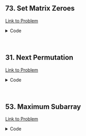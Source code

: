 <h2>73. Set Matrix Zeroes</h2>

[Link to Problem](https://leetcode.com/problems/set-matrix-zeroes)

<details><summary>Code</summary>

```java
package striver_sde_sheet.array1;

public class P1SMZ {
    public void setZeroes(int[][] matrix) {
        int n = matrix.length, m = matrix[0].length;
        boolean down = false, right = false;
        for (int i = 0; i < n; i++) {
            for (int j = 0; j < m; j++) {
                if (matrix[i][j] == 0) {
                    if (i == 0 || j == 0) {
                        matrix[0][0] = 0;
                        if (j == 0) down = true;
                        if (i == 0) right = true;
                    } else {
                        matrix[0][j] = matrix[i][0] = 0;
                    }
                }
            }
        }

        for (int i = n - 1; i >= 0; i--) {
            for (int j = m - 1; j >= 0; j--) {
                if (i == 0 || j == 0) {
                    if (matrix[0][0] == 0) {
                        if (down && j == 0) matrix[i][j] = 0;
                        if (right && i == 0) matrix[i][j] = 0;
                    }
                } else {
                    if (matrix[i][0] == 0 || matrix[0][j] == 0) matrix[i][j] = 0;
                }
            }
        }
    }
}
```

</details>

<br>
<br>

<h2>31. Next Permutation</h2>

[Link to Problem](https://leetcode.com/problems/next-permutation)

<details><summary>Code</summary>

```java
package striver_sde_sheet.array1;

public class P3NP {
    private int[] reverse(int[] arr, int idx) {
        int i = idx, j = arr.length - 1;
        while (i < j) {
            arr[i] = arr[i] + arr[j];
            arr[j] = arr[i] - arr[j];
            arr[i] = arr[i] - arr[j];
            i++;
            j--;
        }

        return arr;
    }

    public void nextPermutation(int[] nums) {
        int breakIndex = -1, n = nums.length;
        for (int i = n - 2; i >= 0; i--) {
            if (nums[i] < nums[i + 1]) {
                breakIndex = i;
                break;
            }
        }

        if (breakIndex == -1) {
            nums = reverse(nums, 0);
            return;
        }

        int leastButGreater = -1;
        for (int i = n - 1; i >= 0; i--) {
            if (nums[i] > nums[breakIndex]) {
                leastButGreater = i;
                break;
            }
        }

        nums[breakIndex] = nums[breakIndex] + nums[leastButGreater];
        nums[leastButGreater] = nums[breakIndex] - nums[leastButGreater];
        nums[breakIndex] = nums[breakIndex] - nums[leastButGreater];
        nums = reverse(nums, breakIndex + 1);
    }
}
```

</details>

<br>
<br>

<h2>53. Maximum Subarray</h2>

[Link to Problem](https://leetcode.com/problems/maximum-subarray)

<details><summary>Code</summary>

```java
package striver_sde_sheet.array1;

public class P4KA {
    public int maxSubArray(int[] nums) {
        int curSum = 0, maxSum = 0, minNeg = (int) - 1e5;
        for (int i = 0; i < nums.length; i++) {
            curSum += nums[i];
            if (curSum < 0) curSum = 0;
            maxSum = Math.max(maxSum, curSum);
            minNeg = Math.max(minNeg, nums[i]);
        }

        return minNeg >= 0 ? maxSum : minNeg;
    }
}
```

</details>
